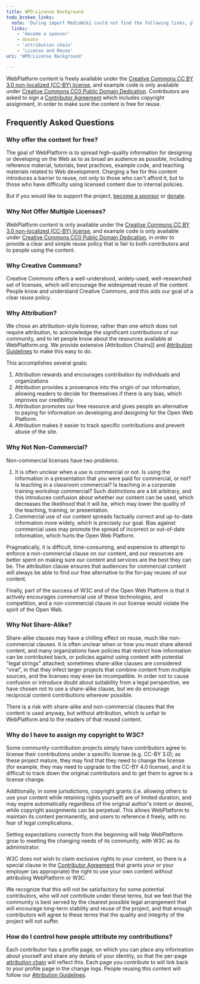 ```yaml
---
title: WPD:License Background
todo_broken_links:
  note: 'During import MediaWiki could not find the following links, please fix and adjust this list.'
  links:
    - 'become a sponsor'
    - donate
    - 'attribution chain'
    - 'License and Reuse'
uri: 'WPD:License Background'

---
```

WebPlatform content is freely available under the [Creative Commons CC BY 3.0 non-localized (CC-BY) license](http://creativecommons.org/licenses/by/3.0/), and example code is only available under [Creative Commons CC0 Public Domain Dedication](http://creativecommons.org/publicdomain/zero/1.0/). Contributors are asked to sign a [Contributor Agreement](/WPD:Contributor_Agreement) which includes copyright assignment, in order to make sure the content is free for reuse.

## <span>Frequently Asked Questions</span>

### <span>Why offer the content for free?</span>

The goal of WebPlatform is to spread high-quality information for designing or developing on the Web as to as broad an audience as possible, including reference material, tutorials, best practices, example code, and teaching materials related to Web development. Charging a fee for this content introduces a barrier to reuse, not only to those who can't afford it, but to those who have difficulty using licensed content due to internal policies.

But if you would like to support the project, [become a sponsor](/w/index.php?title=become_a_sponsor&action=edit&redlink=1) or [donate](/w/index.php?title=donate&action=edit&redlink=1).

### <span>Why Not Offer Multiple Licenses?</span>

WebPlatform content is only available under the [Creative Commons CC BY 3.0 non-localized (CC-BY) license](http://creativecommons.org/licenses/by/3.0/), and example code is only available under [Creative Commons CC0 Public Domain Dedication](http://creativecommons.org/publicdomain/zero/1.0/), in order to provide a clear and simple reuse policy that is fair to both contributors and to people using the content.

### <span>Why Creative Commons?</span>

Creative Commons offers a well-understood, widely-used, well-researched set of licenses, which will encourage the widespread reuse of the content. People know and understand Creative Commons, and this aids our goal of a clear reuse policy.

### <span>Why Attribution?</span>

We chose an attribution-style license, rather than one which does not require attribution, to acknowledge the significant contributions of our community, and to let people know about the resources available at WebPlatform.org. We provide extensive [Attribution Chains]] and [Attribution Guidelines](/WPD:License_and_Reuse#How_should_I_attribute_the_project.3F) to make this easy to do.

This accomplishes several goals:

1.  Attribution rewards and encourages contribution by individuals and organizations
2.  Attribution provides a provenance into the origin of our information, allowing readers to decide for themselves if there is any bias, which improves our credibility.
3.  Attribution promotes our free resource and gives people an alternative to paying for information on developing and designing for the Open Web Platform.
4.  Attribution makes it easier to track specific contributions and prevent abuse of the site.

### <span>Why Not Non-Commercial?</span>

Non-commercial licenses have two problems:

1.  It is often unclear when a use is commercial or not. Is using the information in a presentation that you were paid for commercial, or not? Is teaching in a classroom commercial? Is teaching in a corporate training workshop commercial? Such distinctions are a bit arbitrary, and this introduces confusion about whether our content can be used, which decreases the likelihood that it will be, which may lower the quality of the teaching, training, or presentation.
2.  Commercial use of our content spreads factually correct and up-to-date information more widely, which is precisely our goal. Bias against commercial uses may promote the spread of incorrect or out-of-date information, which hurts the Open Web Platform.

Pragmatically, it is difficult, time-consuming, and expensive to attempt to enforce a non-commercial clause on our content, and our resources are better spent on making sure our content and services are the best they can be. The attribution clause ensures that audiences for commercial content will always be able to find our free alternative to the for-pay reuses of our content.

Finally, part of the success of W3C and of the Open Web Platform is that it actively encourages commercial use of these technologies, and competition, and a non-commercial clause in our license would violate the spirit of the Open Web.

### <span>Why Not Share-Alike?</span>

Share-alike clauses may have a chilling effect on reuse, much like non-commercial clauses. It is often unclear when or how you must share altered content, and many organizations have policies that restrict how information can be contributed back, or policies against using content with potential "legal strings" attached; sometimes share-alike clauses are considered “viral”, in that they infect larger projects that combine content from multiple sources, and the licenses may even be incompatible. In order not to cause confusion or introduce doubt about suitability from a legal perspective, we have chosen not to use a share-alike clause, but we do encourage reciprocal content contributions wherever possible.

There is a risk with share-alike and non-commercial clauses that the content is used anyway, but without attribution, which is unfair to WebPlatform and to the readers of that reused content.

### <span>Why do I have to assign my copyright to W3C?</span>

Some community-contribution projects simply have contributors agree to license their contributions under a specific license (e.g. CC-BY 3.0); as these project mature, they may find that they need to change the license (for example, they may need to upgrade to the CC-BY 4.0 license), and it is difficult to track down the original contributors and to get them to agree to a license change.

Additionally, in some jurisdictions, copyright grants (i.e. allowing others to use your content while retaining rights yourself) are of limited duration, and may expire automatically regardless of the original author's intent or desire), while copyright assignments can be perpetual. This allows WebPlatform to maintain its content permanently, and users to reference it freely, with no fear of legal complications.

Setting expectations correctly from the beginning will help WebPlatform grow to meeting the changing needs of its community, with W3C as its administrator.

W3C does not wish to claim exclusive rights to your content, so there is a special clause in the [Contributor Agreement](/Contributor_Agreement) that grants your or your employer (as appropriate) the right to use your own content without attributing WebPlatform or W3C.

We recognize that this will not be satisfactory for some potential contributors, who will not contribute under these terms, but we feel that the community is best served by the clearest possible legal arrangement that will encourage long-term stability and reuse of the project, and that enough contributors will agree to these terms that the quality and integrity of the project will not suffer.

### <span>How do I control how people attribute my contributions?</span>

Each contributor has a profile page, on which you can place any information about yourself and share any details of your identity, so that the per-page [attribution chain](/w/index.php?title=attribution_chain&action=edit&redlink=1) will reflect this. Each page you contribute to will link back to your profile page in the change logs. People reusing this content will follow our [Attribution Guidelines](/w/index.php?title=License_and_Reuse&action=edit&redlink=1).